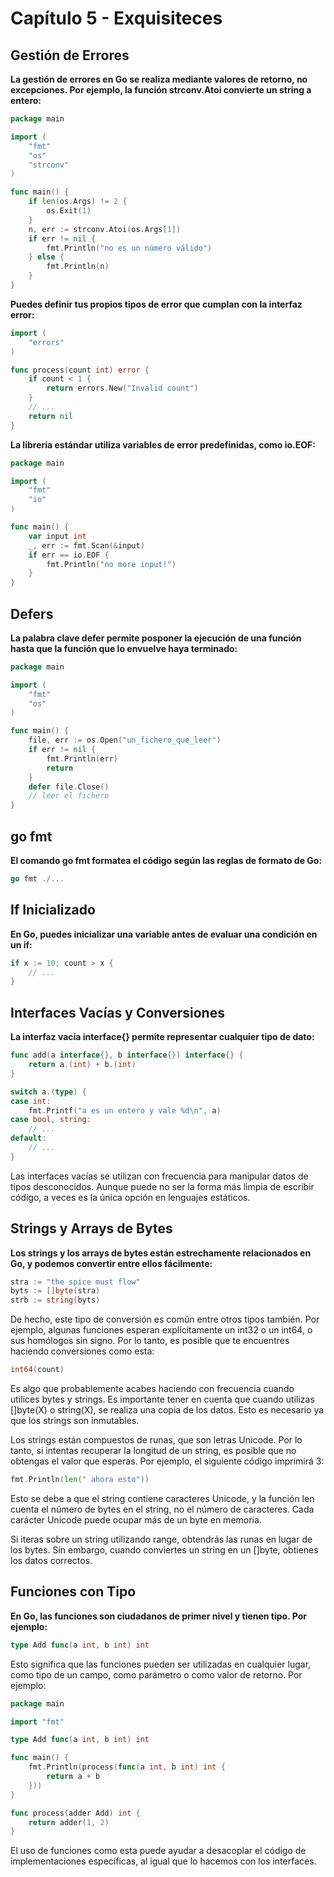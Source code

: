 # Capítulo 5 - Exquisiteces

## Gestión de Errores

**La gestión de errores en Go se realiza mediante valores de retorno, no excepciones. Por ejemplo, la función strconv.Atoi convierte un string a entero:**

```go
package main

import (
    "fmt"
    "os"
    "strconv"
)

func main() {
    if len(os.Args) != 2 {
        os.Exit(1)
    }
    n, err := strconv.Atoi(os.Args[1])
    if err != nil {
        fmt.Println("no es un número válido")
    } else {
        fmt.Println(n)
    }
}
```

**Puedes definir tus propios tipos de error que cumplan con la interfaz error:**

```go
import (
    "errors"
)

func process(count int) error {
    if count < 1 {
        return errors.New("Invalid count")
    }
    // ...
    return nil
}
```

**La librería estándar utiliza variables de error predefinidas, como io.EOF:**

```go
package main

import (
    "fmt"
    "io"
)

func main() {
    var input int
    _, err := fmt.Scan(&input)
    if err == io.EOF {
        fmt.Println("no more input!")
    }
}
```

## Defers

**La palabra clave defer permite posponer la ejecución de una función hasta que la función que lo envuelve haya terminado:**

```go
package main

import (
    "fmt"
    "os"
)

func main() {
    file, err := os.Open("un_fichero_que_leer")
    if err != nil {
        fmt.Println(err)
        return
    }
    defer file.Close()
    // leer el fichero
}
```

## go fmt

**El comando go fmt formatea el código según las reglas de formato de Go:**

```go
go fmt ./...
```

## If Inicializado

**En Go, puedes inicializar una variable antes de evaluar una condición en un if:**

```go
if x := 10; count > x {
    // ...
}
```

## Interfaces Vacías y Conversiones

**La interfaz vacía interface{} permite representar cualquier tipo de dato:**

```go
func add(a interface{}, b interface{}) interface{} {
    return a.(int) + b.(int)
}

switch a.(type) {
case int:
    fmt.Printf("a es un entero y vale %d\n", a)
case bool, string:
    // ...
default:
    // ...
}
```

Las interfaces vacías se utilizan con frecuencia para manipular datos de tipos desconocidos. Aunque puede no ser la forma más limpia de escribir código, a veces es la única opción en lenguajes estáticos.

## Strings y Arrays de Bytes

**Los strings y los arrays de bytes están estrechamente relacionados en Go, y podemos convertir entre ellos fácilmente:**

```go
stra := "the spice must flow"
byts := []byte(stra)
strb := string(byts)
```

De hecho, este tipo de conversión es común entre otros tipos también. Por ejemplo, algunas funciones esperan explícitamente un int32 o un int64, o sus homólogos sin signo. Por lo tanto, es posible que te encuentres haciendo conversiones como esta:

```go
int64(count)
```

Es algo que probablemente acabes haciendo con frecuencia cuando utilices bytes y strings. Es importante tener en cuenta que cuando utilizas []byte(X) o string(X), se realiza una copia de los datos. Esto es necesario ya que los strings son inmutables.

Los strings están compuestos de runas, que son letras Unicode. Por lo tanto, si intentas recuperar la longitud de un string, es posible que no obtengas el valor que esperas. Por ejemplo, el siguiente código imprimirá 3:

```go
fmt.Println(len(" ahora esto"))
```

Esto se debe a que el string contiene caracteres Unicode, y la función len cuenta el número de bytes en el string, no el número de caracteres. Cada carácter Unicode puede ocupar más de un byte en memoria.

Si iteras sobre un string utilizando range, obtendrás las runas en lugar de los bytes. Sin embargo, cuando conviertes un string en un []byte, obtienes los datos correctos.

## Funciones con Tipo

**En Go, las funciones son ciudadanos de primer nivel y tienen tipo. Por ejemplo:**

```go
type Add func(a int, b int) int
```

Esto significa que las funciones pueden ser utilizadas en cualquier lugar, como tipo de un campo, como parámetro o como valor de retorno. Por ejemplo:

```go
package main

import "fmt"

type Add func(a int, b int) int

func main() {
    fmt.Println(process(func(a int, b int) int {
        return a + b
    }))
}

func process(adder Add) int {
    return adder(1, 2)
}
```

El uso de funciones como esta puede ayudar a desacoplar el código de implementaciones específicas, al igual que lo hacemos con los interfaces.
